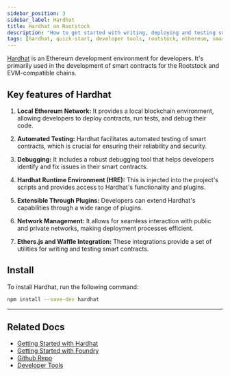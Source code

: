```yaml
---
sidebar_position: 3
sidebar_label: Hardhat
title: Hardhat on Rootstock
description: "How to get started with writing, deploying and testing smart contracts on Rootstock using Hardhat." 
tags: [hardhat, quick-start, developer tools, rootstock, ethereum, smart-contracts, get-started, how-to]
---
```


[Hardhat](https://hardhat.org/docs) is an Ethereum development environment for developers. It's primarily used in the development of smart contracts for the Rootstock and EVM-compatible chains. 

## Key features of Hardhat

1. **Local Ethereum Network:** It provides a local blockchain environment, allowing developers to deploy contracts, run tests, and debug their code.

2. **Automated Testing:** Hardhat facilitates automated testing of smart contracts, which is crucial for ensuring their reliability and security.

3. **Debugging:** It includes a robust debugging tool that helps developers identify and fix issues in their smart contracts.

4. **Hardhat Runtime Environment (HRE):** This is injected into the project's scripts and provides access to Hardhat's functionality and plugins.

5. **Extensible Through Plugins:** Developers can extend Hardhat's capabilities through a wide range of plugins.

6. **Network Management:** It allows for seamless interaction with public and private networks, making deployment processes efficient.

7. **Ethers.js and Waffle Integration:** These integrations provide a set of utilities for writing and testing smart contracts.

## Install

To install Hardhat, run the following command:

```bash
npm install --save-dev hardhat
```

----

## Related Docs

- [Getting Started with Hardhat](/developers/smart-contracts/hardhat/)
- [Getting Started with Foundry](/dev-tools/foundry/)
- [Github Repo](https://github.com/NomicFoundation/hardhat)
- [Developer Tools](/dev-tools/)